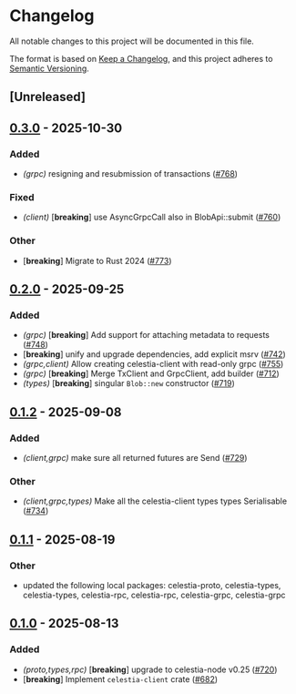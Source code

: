 # Changelog

All notable changes to this project will be documented in this file.

The format is based on [Keep a Changelog](https://keepachangelog.com/en/1.0.0/),
and this project adheres to [Semantic Versioning](https://semver.org/spec/v2.0.0.html).

## [Unreleased]

## [0.3.0](https://github.com/eigerco/lumina/compare/celestia-client-v0.2.0...celestia-client-v0.3.0) - 2025-10-30

### Added

- *(grpc)* resigning and resubmission of transactions ([#768](https://github.com/eigerco/lumina/pull/768))

### Fixed

- *(client)* [**breaking**] use AsyncGrpcCall also in BlobApi::submit ([#760](https://github.com/eigerco/lumina/pull/760))

### Other

- [**breaking**] Migrate to Rust 2024 ([#773](https://github.com/eigerco/lumina/pull/773))

## [0.2.0](https://github.com/eigerco/lumina/compare/celestia-client-v0.1.2...celestia-client-v0.2.0) - 2025-09-25

### Added

- *(grpc)* [**breaking**] Add support for attaching metadata to requests ([#748](https://github.com/eigerco/lumina/pull/748))
- [**breaking**] unify and upgrade dependencies, add explicit msrv ([#742](https://github.com/eigerco/lumina/pull/742))
- *(grpc,client)* Allow creating celestia-client with read-only grpc ([#755](https://github.com/eigerco/lumina/pull/755))
- *(grpc)* [**breaking**] Merge TxClient and GrpcClient, add builder ([#712](https://github.com/eigerco/lumina/pull/712))
- *(types)* [**breaking**] singular `Blob::new` constructor ([#719](https://github.com/eigerco/lumina/pull/719))

## [0.1.2](https://github.com/eigerco/lumina/compare/celestia-client-v0.1.1...celestia-client-v0.1.2) - 2025-09-08

### Added

- *(client,grpc)* make sure all returned futures are Send ([#729](https://github.com/eigerco/lumina/pull/729))

### Other

- *(client,grpc,types)* Make all the celestia-client types types Serialisable ([#734](https://github.com/eigerco/lumina/pull/734))

## [0.1.1](https://github.com/eigerco/lumina/compare/celestia-client-v0.1.0...celestia-client-v0.1.1) - 2025-08-19

### Other

- updated the following local packages: celestia-proto, celestia-types, celestia-types, celestia-rpc, celestia-rpc, celestia-grpc, celestia-grpc

## [0.1.0](https://github.com/eigerco/lumina/releases/tag/celestia-client-v0.1.0) - 2025-08-13

### Added

- *(proto,types,rpc)* [**breaking**] upgrade to celestia-node v0.25 ([#720](https://github.com/eigerco/lumina/pull/720))
- [**breaking**] Implement `celestia-client` crate ([#682](https://github.com/eigerco/lumina/pull/682))
